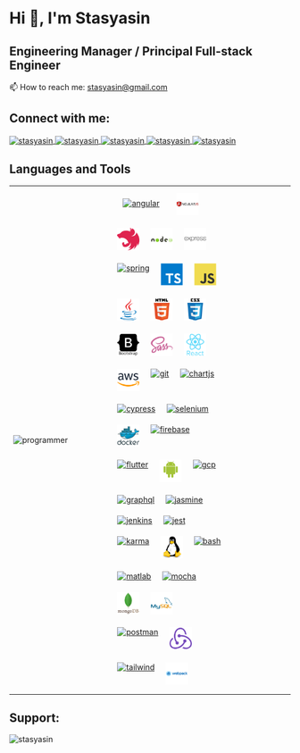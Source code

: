 # Hi 👋, I'm Stasyasin
## Engineering Manager / Principal Full-stack Engineer

📫 How to reach me: stasyasin@gmail.com

## Connect with me:
<a href="https://linkedin.com/in/stasyasin" target="blank">
<img align="center"
     src="https://raw.githubusercontent.com/rahuldkjain/github-profile-readme-generator/master/src/images/icons/Social/linked-in-alt.svg"
     alt="stasyasin" height="30" width="40"/>
</a>
<a href="https://fb.com/stasyasin" target="blank">
<img align="center"
     src="https://raw.githubusercontent.com/rahuldkjain/github-profile-readme-generator/master/src/images/icons/Social/facebook.svg"
     alt="stasyasin" height="30" width="40"/>
</a>
<a href="https://instagram.com/stasyasin" target="blank">
<img align="center"
     src="https://raw.githubusercontent.com/rahuldkjain/github-profile-readme-generator/master/src/images/icons/Social/instagram.svg"
     alt="stasyasin" height="30" width="40"/>
</a>
<a href="https://twitter.com/stasyasin" target="blank">
<img align="center"
     src="https://raw.githubusercontent.com/rahuldkjain/github-profile-readme-generator/master/src/images/icons/Social/twitter.svg"
     alt="stasyasin" height="30" width="40"/>
</a>
<a href="https://www.hackerrank.com/stasyasin" target="blank">
<img align="center"
     src="https://raw.githubusercontent.com/rahuldkjain/github-profile-readme-generator/master/src/images/icons/Social/hackerrank.svg"
     alt="stasyasin" height="30" width="40"/>
</a>


## Languages and Tools
<table style="border: 0;">
  <tr style="border: 0;">
    <td style="border: 0; width: 35%;">
        <img src="https://i.pinimg.com/originals/e4/26/70/e426702edf874b181aced1e2fa5c6cde.gif" alt="programmer">
    </td>
    <td style="border: 0; width: 65%; display: flex; flex-wrap: wrap; justify-content: flex-start;">
      <a style="margin: 10px;" href="https://angular.io" target="_blank" rel="noreferrer">
        <img style="margin: 10px;" src="https://angular.io/assets/images/logos/angular/angular.svg" alt="angular" width="40" height="40">
      </a>
      <a href="https://angular.io" target="_blank" rel="noreferrer">
        <img style="margin: 10px;"
          src="https://raw.githubusercontent.com/devicons/devicon/master/icons/angularjs/angularjs-original-wordmark.svg"
          alt="angularjs" width="40" height="40">
      </a>
      <a href="https://nestjs.com/" target="_blank" rel="noreferrer">
        <img style="margin: 10px;" src="https://raw.githubusercontent.com/devicons/devicon/master/icons/nestjs/nestjs-plain.svg" alt="nestjs"
             width="40" height="40">
      </a>
      <a href="https://nodejs.org" target="_blank" rel="noreferrer">
        <img style="margin: 10px;" src="https://raw.githubusercontent.com/devicons/devicon/master/icons/nodejs/nodejs-original-wordmark.svg"
             alt="nodejs" width="40" height="40">
      </a>
      <a href="https://expressjs.com" target="_blank" rel="noreferrer">
        <img style="margin: 10px;" src="https://raw.githubusercontent.com/devicons/devicon/master/icons/express/express-original-wordmark.svg"
             alt="express" width="40" height="40">
      </a>
      <a href="https://spring.io/" target="_blank" rel="noreferrer">
        <img style="margin: 10px;" src="https://www.vectorlogo.zone/logos/springio/springio-icon.svg" alt="spring" width="40" height="40">
      </a>
      <a href="https://www.typescriptlang.org/" target="_blank" rel="noreferrer">
        <img style="margin: 10px;" src="https://raw.githubusercontent.com/devicons/devicon/master/icons/typescript/typescript-original.svg"
             alt="typescript" width="40" height="40">
      </a>
      <a href="https://developer.mozilla.org/en-US/docs/Web/JavaScript" target="_blank"
         rel="noreferrer">
        <img style="margin: 10px;" src="https://raw.githubusercontent.com/devicons/devicon/master/icons/javascript/javascript-original.svg"
             alt="javascript" width="40" height="40">
      </a>
      <a href="https://www.java.com" target="_blank" rel="noreferrer">
        <img style="margin: 10px;" src="https://raw.githubusercontent.com/devicons/devicon/master/icons/java/java-original.svg" alt="java"
             width="40"
             height="40">
      </a>
      <a href="https://www.w3.org/html/" target="_blank" rel="noreferrer">
        <img style="margin: 10px;" src="https://raw.githubusercontent.com/devicons/devicon/master/icons/html5/html5-original-wordmark.svg"
             alt="html5" width="40" height="40">
      </a>
      <a href="https://www.w3schools.com/css/" target="_blank" rel="noreferrer">
        <img style="margin: 10px;" src="https://raw.githubusercontent.com/devicons/devicon/master/icons/css3/css3-original-wordmark.svg"
             alt="css3"
             width="40" height="40">
      </a>
      <a href="https://getbootstrap.com" target="_blank" rel="noreferrer">
        <img style="margin: 10px;"
          src="https://raw.githubusercontent.com/devicons/devicon/master/icons/bootstrap/bootstrap-plain-wordmark.svg"
          alt="bootstrap" width="40" height="40">
      </a>
      <a href="https://sass-lang.com" target="_blank" rel="noreferrer">
        <img style="margin: 10px;" src="https://raw.githubusercontent.com/devicons/devicon/master/icons/sass/sass-original.svg" alt="sass"
             width="40"
             height="40">
      </a>
      <a href="https://reactjs.org/" target="_blank" rel="noreferrer">
        <img style="margin: 10px;" src="https://raw.githubusercontent.com/devicons/devicon/master/icons/react/react-original-wordmark.svg"
             alt="react" width="40" height="40">
      </a>
      <a href="https://aws.amazon.com" target="_blank" rel="noreferrer">
        <img style="margin: 10px;"
          src="https://raw.githubusercontent.com/devicons/devicon/master/icons/amazonwebservices/amazonwebservices-original-wordmark.svg"
          alt="aws" width="40" height="40">
      </a>
      <a href="https://git-scm.com/" target="_blank" rel="noreferrer">
        <img style="margin: 10px;" src="https://www.vectorlogo.zone/logos/git-scm/git-scm-icon.svg" alt="git" width="40" height="40">
      </a>
      <a href="https://www.chartjs.org" target="_blank" rel="noreferrer">
        <img style="margin: 10px;" src="https://www.chartjs.org/media/logo-title.svg" alt="chartjs" width="40" height="40">
      </a>
      <a href="https://www.cypress.io" target="_blank" rel="noreferrer">
        <img style="margin: 10px;"
          src="https://raw.githubusercontent.com/simple-icons/simple-icons/6e46ec1fc23b60c8fd0d2f2ff46db82e16dbd75f/icons/cypress.svg"
          alt="cypress" width="40" height="40">
      </a>
      <a href="https://www.selenium.dev" target="_blank" rel="noreferrer">
        <img style="margin: 10px;"
          src="https://raw.githubusercontent.com/detain/svg-logos/780f25886640cef088af994181646db2f6b1a3f8/svg/selenium-logo.svg"
          alt="selenium" width="40" height="40">
      </a>
      <a href="https://www.docker.com/" target="_blank" rel="noreferrer">
        <img style="margin: 10px;" src="https://raw.githubusercontent.com/devicons/devicon/master/icons/docker/docker-original-wordmark.svg"
             alt="docker" width="40" height="40">
      </a>
      <a href="https://firebase.google.com/" target="_blank" rel="noreferrer">
        <img style="margin: 10px;" src="https://www.vectorlogo.zone/logos/firebase/firebase-icon.svg" alt="firebase" width="40" height="40">
      </a>
      <a href="https://flutter.dev" target="_blank" rel="noreferrer">
        <img style="margin: 10px;" src="https://www.vectorlogo.zone/logos/flutterio/flutterio-icon.svg" alt="flutter" width="40" height="40">
      </a>
      <a href="https://developer.android.com" target="_blank" rel="noreferrer">
        <img style="margin: 10px;"
          src="https://raw.githubusercontent.com/devicons/devicon/master/icons/android/android-original-wordmark.svg"
          alt="android" width="40" height="40">
      </a>
      <a href="https://cloud.google.com" target="_blank" rel="noreferrer">
        <img style="margin: 10px;" src="https://www.vectorlogo.zone/logos/google_cloud/google_cloud-icon.svg" alt="gcp" width="40"
             height="40">
      </a>
      <a href="https://graphql.org" target="_blank" rel="noreferrer">
        <img style="margin: 10px;" src="https://www.vectorlogo.zone/logos/graphql/graphql-icon.svg" alt="graphql" width="40" height="40">
      </a>
      <a href="https://jasmine.github.io/" target="_blank" rel="noreferrer">
        <img style="margin: 10px;" src="https://www.vectorlogo.zone/logos/jasmine/jasmine-icon.svg" alt="jasmine" width="40" height="40">
      </a>
      <a href="https://www.jenkins.io" target="_blank" rel="noreferrer">
        <img style="margin: 10px;" src="https://www.vectorlogo.zone/logos/jenkins/jenkins-icon.svg" alt="jenkins" width="40" height="40">
      </a>
      <a href="https://jestjs.io" target="_blank" rel="noreferrer">
        <img style="margin: 10px;" src="https://www.vectorlogo.zone/logos/jestjsio/jestjsio-icon.svg" alt="jest" width="40" height="40">
      </a>
      <a href="https://karma-runner.github.io/latest/index.html" target="_blank" rel="noreferrer">
        <img style="margin: 10px;"
          src="https://raw.githubusercontent.com/detain/svg-logos/780f25886640cef088af994181646db2f6b1a3f8/svg/karma.svg"
          alt="karma" width="40" height="40">
      </a>
      <a href="https://www.linux.org/" target="_blank" rel="noreferrer">
        <img style="margin: 10px;" src="https://raw.githubusercontent.com/devicons/devicon/master/icons/linux/linux-original.svg" alt="linux"
             width="40" height="40">
      </a>
      <a href="https://www.gnu.org/software/bash/" target="_blank" rel="noreferrer">
        <img style="margin: 10px;" src="https://www.vectorlogo.zone/logos/gnu_bash/gnu_bash-icon.svg" alt="bash" width="40" height="40">
      </a>
      <a href="https://www.mathworks.com/" target="_blank" rel="noreferrer">
        <img style="margin: 10px;" src="https://upload.wikimedia.org/wikipedia/commons/2/21/Matlab_Logo.png" alt="matlab" width="40"
             height="40">
      </a>
      <a href="https://mochajs.org" target="_blank" rel="noreferrer">
        <img style="margin: 10px;" src="https://www.vectorlogo.zone/logos/mochajs/mochajs-icon.svg" alt="mocha" width="40" height="40">
      </a>
      <a href="https://www.mongodb.com/" target="_blank" rel="noreferrer">
        <img style="margin: 10px;" src="https://raw.githubusercontent.com/devicons/devicon/master/icons/mongodb/mongodb-original-wordmark.svg"
             alt="mongodb" width="40" height="40">
      </a>
      <a href="https://www.mysql.com/" target="_blank" rel="noreferrer">
        <img style="margin: 10px;" src="https://raw.githubusercontent.com/devicons/devicon/master/icons/mysql/mysql-original-wordmark.svg"
             alt="mysql" width="40" height="40">
      </a>
      <a href="https://postman.com" target="_blank" rel="noreferrer">
        <img style="margin: 10px;" src="https://www.vectorlogo.zone/logos/getpostman/getpostman-icon.svg" alt="postman" width="40"
             height="40">
      </a>
      <a href="https://redux.js.org" target="_blank" rel="noreferrer">
        <img style="margin: 10px;" src="https://raw.githubusercontent.com/devicons/devicon/master/icons/redux/redux-original.svg" alt="redux"
             width="40" height="40">
      </a>
      <a href="https://tailwindcss.com/" target="_blank" rel="noreferrer">
        <img style="margin: 10px;" src="https://www.vectorlogo.zone/logos/tailwindcss/tailwindcss-icon.svg" alt="tailwind" width="40"
             height="40">
      </a>
      <a href="https://webpack.js.org" target="_blank" rel="noreferrer">
        <img style="margin: 10px;"
          src="https://raw.githubusercontent.com/devicons/devicon/d00d0969292a6569d45b06d3f350f463a0107b0d/icons/webpack/webpack-original-wordmark.svg"
          alt="webpack" width="40" height="40">
      </a>
    </td>
  </tr>
</table>

## Support:
<a href="https://www.buymeacoffee.com/stasyasin">
  <img align="left"
       src="https://cdn.buymeacoffee.com/buttons/v2/default-yellow.png"
       height="50" width="210" alt="stasyasin"/></a>

